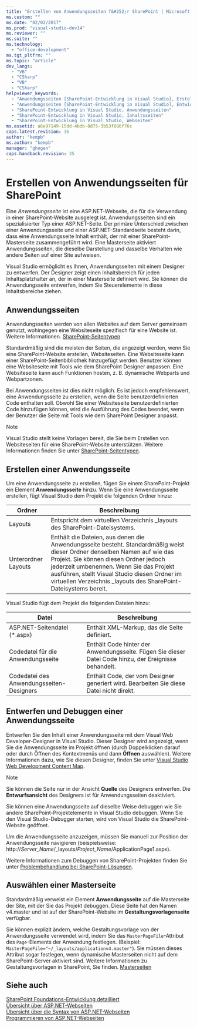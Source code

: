 ```yaml
---
title: "Erstellen von Anwendungsseiten f&#252;r SharePoint | Microsoft Docs"
ms.custom: ""
ms.date: "02/02/2017"
ms.prod: "visual-studio-dev14"
ms.reviewer: ""
ms.suite: ""
ms.technology: 
  - "office-development"
ms.tgt_pltfrm: ""
ms.topic: "article"
dev_langs: 
  - "VB"
  - "CSharp"
  - "VB"
  - "CSharp"
helpviewer_keywords: 
  - "Anwendungsseiten [SharePoint-Entwicklung in Visual Studio], Erstellen"
  - "Anwendungsseiten [SharePoint-Entwicklung in Visual Studio], Entwickeln"
  - "SharePoint-Entwicklung in Visual Studio, Anwendungsseiten"
  - "SharePoint-Entwicklung in Visual Studio, Inhaltsseiten"
  - "SharePoint-Entwicklung in Visual Studio, Webseiten"
ms.assetid: a6e97149-15dd-4bdb-8d75-3b53f886f76c
caps.latest.revision: 36
author: "kempb"
ms.author: "kempb"
manager: "ghogen"
caps.handback.revision: 35
---
```

# Erstellen von Anwendungsseiten f&#252;r SharePoint
  Eine *Anwendungsseite* ist eine ASP.NET\-Webseite, die für die Verwendung in einer SharePoint\-Website ausgelegt ist.  Anwendungsseiten sind ein spezialisierter Typ einer ASP.NET\-Seite.  Der primäre Unterschied zwischen einer Anwendungsseite und einer ASP.NET\-Standardseite besteht darin, dass eine Anwendungsseite Inhalt enthält, der mit einer SharePoint\-Masterseite zusammengeführt wird.  Eine Masterseite aktiviert Anwendungsseiten, die dieselbe Darstellung und dasselbe Verhalten wie andere Seiten auf einer Site aufweisen.  
  
 Visual Studio ermöglicht es Ihnen, Anwendungsseiten mit einem Designer zu entwerfen.  Der Designer zeigt einen Inhaltsbereich für jeden Inhaltsplatzhalter an, der in einer Masterseite definiert wird.  Sie können die Anwendungsseite entwerfen, indem Sie Steuerelemente in diese Inhaltsbereiche ziehen.  
  
## Anwendungsseiten  
 Anwendungsseiten werden von allen Websites auf dem Server gemeinsam genutzt, wohingegen eine Websiteseite spezifisch für eine Website ist.  Weitere Informationen. [SharePoint\-Seitentypen](http://go.microsoft.com/fwlink/?LinkID=211584)  
  
 Standardmäßig sind die meisten der Seiten, die angezeigt werden, wenn Sie eine SharePoint\-Website erstellen, Websiteseiten.  Eine Websiteseite kann einer SharePoint\-Seitenbibliothek hinzugefügt werden.  Benutzer können eine Websiteseite mit Tools wie dem SharePoint Designer anpassen.  Eine Websiteseite kann auch Funktionen hosten, z. B. dynamische Webparts und Webpartzonen.  
  
 Bei Anwendungsseiten ist dies nicht möglich.  Es ist jedoch empfehlenswert, eine Anwendungsseite zu erstellen, wenn die Seite benutzerdefinierten Code enthalten soll.  Obwohl Sie einer Websiteseite benutzerdefinierten Code hinzufügen können, wird die Ausführung des Codes beendet, wenn der Benutzer die Seite mit Tools wie dem SharePoint Designer anpasst.  
  
> [!NOTE]  
>  Visual Studio stellt keine Vorlagen bereit, die Sie beim Erstellen von Websiteseiten für eine SharePoint\-Website unterstützen.  Weitere Informationen finden Sie unter [SharePoint\-Seitentypen](http://go.microsoft.com/fwlink/?LinkID=211584).  
  
## Erstellen einer Anwendungsseite  
 Um eine Anwendungsseite zu erstellen, fügen Sie einem SharePoint\-Projekt ein Element **Anwendungsseite** hinzu.  Wenn Sie eine Anwendungsseite erstellen, fügt Visual Studio dem Projekt die folgenden Ordner hinzu:  
  
|Ordner|**Beschreibung**|  
|------------|----------------------|  
|Layouts|Entspricht dem virtuellen Verzeichnis \_layouts des SharePoint\-Dateisystems.|  
|Unterordner Layouts|Enthält die Dateien, aus denen die Anwendungsseite besteht.  Standardmäßig weist dieser Ordner denselben Namen auf wie das Projekt.  Sie können diesen Ordner jedoch jederzeit umbenennen.  Wenn Sie das Projekt ausführen, stellt Visual Studio diesen Ordner im virtuellen Verzeichnis \_layouts des SharePoint\-Dateisystems bereit.|  
  
 Visual Studio fügt dem Projekt die folgenden Dateien hinzu:  
  
|Datei|**Beschreibung**|  
|-----------|----------------------|  
|ASP.NET\-Seitendatei \(\*.aspx\)|Enthält XML\-Markup, das die Seite definiert.|  
|Codedatei für die Anwendungsseite|Enthält Code hinter der Anwendungsseite.  Fügen Sie dieser Datei Code hinzu, der Ereignisse behandelt.|  
|Codedatei des Anwendungsseiten\-Designers|Enthält Code, der vom Designer generiert wird.  Bearbeiten Sie diese Datei nicht direkt.|  
  
## Entwerfen und Debuggen einer Anwendungsseite  
 Entwerfen Sie den Inhalt einer Anwendungsseite mit dem Visual Web Developer\-Designer in Visual Studio.  Dieser Designer wird angezeigt, wenn Sie die Anwendungsseite im Projekt öffnen \(durch Doppelklicken darauf oder durch Öffnen des Kontextmenüs und dann **Öffnen** auswählen\).  Weitere Informationen dazu, wie Sie diesen Designer, finden Sie unter [Visual Studio Web Development Content Map](http://msdn.microsoft.com/de-de/9c31f93b-c8fb-4599-9b14-6194ec8c7539).  
  
> [!NOTE]  
>  Sie können die Seite nur in der Ansicht **Quelle** des Designers entwerfen.  Die **Entwurfsansicht** des Designers ist für Anwendungsseiten deaktiviert.  
  
 Sie können eine Anwendungsseite auf dieselbe Weise debuggen wie Sie andere SharePoint\-Projektelemente in Visual Studio debuggen.  Wenn Sie den Visual Studio\-Debugger starten, wird von Visual Studio die SharePoint\-Website geöffnet.  
  
 Um die Anwendungsseite anzuzeigen, müssen Sie manuell zur Position der Anwendungsseite navigieren \(beispielsweise: http:\/\/*Server\_Name*\/\_layouts\/*Project\_Name*\/ApplicationPage1.aspx\).  
  
 Weitere Informationen zum Debuggen von SharePoint\-Projekten finden Sie unter [Problembehandlung bei SharePoint-Lösungen](../sharepoint/troubleshooting-sharepoint-solutions.md).  
  
## Auswählen einer Masterseite  
 Standardmäßig verweist ein Element **Anwendungsseite** auf die Masterseite der Site, mit der Sie das Projekt debuggen.  Diese Seite hat den Namen v4.master und ist auf der SharePoint\-Website im **Gestaltungsvorlagenseite** verfügbar.  
  
 Sie können explizit ändern, welche Gestaltungsvorlage von der Anwendungsseite verwendet wird, indem Sie das `MasterPageFile`\-Attribut des `Page`\-Elements der Anwendung festlegen. \(Beispiel: `MasterPageFile="~/_layouts/applicationv4.master"`\).  Sie müssen dieses Attribut sogar festlegen, wenn dynamische Masterseiten nicht auf dem SharePoint\-Server aktiviert sind.  Weitere Informationen zu Gestaltungsvorlagen in SharePoint, Sie finden. [Masterseiten](http://go.microsoft.com/fwlink/?LinkID=169281)  
  
## Siehe auch  
 [SharePoint Foundations\-Entwicklung detailliert](http://go.microsoft.com/fwlink/?LinkID=182103)   
 [Übersicht über ASP.NET\-Webseiten](http://msdn.microsoft.com/library/52fa0455-41ea-4315-8208-2861d1527da2)   
 [Übersicht über die Syntax von ASP.NET\-Webseiten](http://msdn.microsoft.com/library/09074b20-ece9-46fa-bc8f-ab2595ed2c02)   
 [Programmieren von ASP.NET\-Webseiten](http://msdn.microsoft.com/de-de/5626c661-8057-4de8-b658-c2e35ed4b4c9)  
  
  
